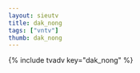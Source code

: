 ```yaml
--- 
layout: sieutv
title: dak_nong
tags: ["vntv"]
thumb: dak_nong
---
```

{% include tvadv key="dak_nong" %}
